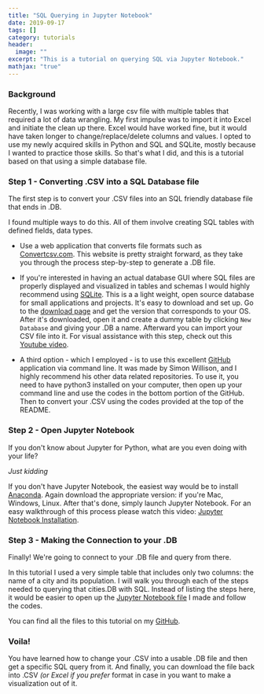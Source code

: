 ```yaml
---
title: "SQL Querying in Jupyter Notebook"
date: 2019-09-17
tags: []
category: tutorials
header:
  image: ""
excerpt: "This is a tutorial on querying SQL via Jupyter Notebook."
mathjax: "true"
---
```


### Background

Recently, I was working with a large csv file with multiple tables that required a lot of data wrangling. My first impulse was to import it into Excel and initiate the clean up there. Excel would have worked fine, but it would have taken longer to change/replace/delete columns and values. I opted to use my newly acquired skills in Python and SQL and SQLite, mostly because I wanted to practice those skills. So that's what I did, and this is a tutorial based on that using a simple database file.

### Step 1 - Converting .CSV into a SQL Database file

The first step is to convert your .CSV files into an SQL friendly database file that ends in .DB.

I found multiple ways to do this. All of them involve creating SQL tables with defined fields, data types.

- Use a web application that converts file formats such as [Convertcsv.com](http://www.convertcsv.com/csv-to-sql.htm). This website is pretty straight forward, as they take you through the process step-by-step to generate a .DB file.

- If you're interested in having an actual database GUI where SQL files are properly displayed and visualized in tables and schemas I would highly recommend using [SQLite](https://sqlitebrowser.org/). This is a a light weight, open source database for small applications and projects. It's easy to download and set up. Go to the [download page](https://sqlitebrowser.org/dl/) and get the version that corresponds to your OS. After it's downloaded, open it and create a dummy table by clicking ```New Database``` and giving your .DB a name. Afterward you can import your CSV file into it. For visual assistance with this step, check out this [Youtube video](https://www.youtube.com/watch?v=TOqI-KiTBKU).


- A third option - which I employed - is to use this excellent [GitHub](https://github.com/simonw/csvs-to-sqlite) application via command line. It was made by Simon Willison, and I highly recommend his other data related repositories. To use it, you need to have python3 installed on your computer, then open up your command line and use the codes in the bottom portion of the GitHub. Then to convert your .CSV using the codes provided at the top of the README.


### Step 2 - Open Jupyter Notebook

If you don't know about Jupyter for Python, what are you even doing with your life?

*Just kidding*

If you don't have Jupyter Notebook, the easiest way would be to install [Anaconda](https://www.anaconda.com/distribution/). Again download the appropriate version: if you're Mac, Windows, Linux. After that's done, simply launch Jupyter Notebook. For an easy walkthrough of this process please watch this video: [Jupyter Notebook Installation](https://www.youtube.com/watch?v=sYH0LECSKSA).

### Step 3 - Making the Connection to your .DB

Finally! We're going to connect to your .DB file and query from there.

In this tutorial I used a very simple table that includes only two columns: the name of a city and its population. I will walk you through each of the steps needed to querying that cities.DB with SQL. Instead of listing the steps here, it would be easier to open up the [Jupyter Notebook file](https://github.com/mrjacklu/tutorials/blob/master/SQL%20Querying%20in%20Jupyter/SQL%20Querying%20in%20SQLite.ipynb) I made and follow the codes.

You can find all the files to this tutorial on my [GitHub](https://github.com/mrjacklu/tutorials/tree/master/SQL%20Querying%20in%20Jupyter).

### Voila!
You have learned how to change your .CSV into a usable .DB file and then get a specific SQL query from it. And finally, you can download the file back into .CSV *(or Excel if you prefer* format in case in you want to make a visualization out of it.
